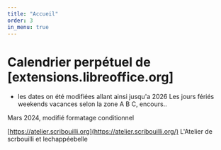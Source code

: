 ```yaml
---
title: "Accueil"
order: 3
in_menu: true
---
```

# Calendrier perpétuel de [extensions.libreoffice.org]

* les dates on été modifiées allant ainsi jusqu'a 2026  Les jours fériés weekends vacances selon la zone A B C, encours..                                       

Mars 2024, modifié
formatage conditionnel 

[https://atelier.scribouilli.org](https://atelier.scribouilli.org/)
L'Atelier de scrbouilli et lechappéebelle 